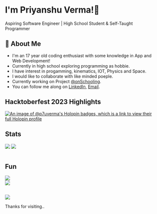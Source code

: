

# I'm Priyanshu Verma!👋
Aspiring Software Engineer | High School Student & Self-Taught Programmer

## 🚀 About Me
* I'm an 17 year old coding enthusiast with some knowledge in App and Web Development!
* Currently in high school exploring programming as hobbie.
* I have interest in progamming, kinematics, IOT, Physics and Space.
* I would like to collaborate with like minded poeple.
* Currently working on Project [@onSchooling](https://github.com/onSchooling).
* You can follow me along on [LinkedIn](https://www.linkedin.com/in/priyanshuverma04/), [Email](mailto:priyanshuverma@outlook.in).


## Hacktoberfest 2023 Highlights
[![An image of @p7uverma's Holopin badges, which is a link to view their full Holopin profile](https://holopin.me/p7uverma)](https://holopin.io/@p7uverma)


## Stats
<div align="start">
  <img src="https://github-readme-stats.vercel.app/api?username=priyanshuverma-dev&show_icons=true&theme=dark&count_private=true&hide_border=true" align="center" />
  <img src="https://github-readme-stats.vercel.app/api/wakatime?username=priyanshuverma&langs_count=5&theme=dark&show_icons=true&hide_border=true" align="center" />
</div>  

<br/>

## Fun
<img src="https://quotes-github-readme.vercel.app/api?type=horizontal&theme=tokyonight" align="center" />

<br/>



<div align="start">

<img src="https://komarev.com/ghpvc/?username=priyanshuverma-dev&&style=flat-rounded" align="center" />

</div>  

<br/>  

![](https://hit.yhype.me/github/profile?user_id=112266318)

Thanks for visiting..
